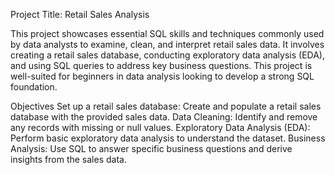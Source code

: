 Project Title: Retail Sales Analysis

This project showcases essential SQL skills and techniques commonly used by data analysts to examine, clean, and interpret retail sales data. 
It involves creating a retail sales database, conducting exploratory data analysis (EDA), and using SQL queries to address key business questions. 
This project is well-suited for beginners in data analysis looking to develop a strong SQL foundation.

Objectives
Set up a retail sales database: Create and populate a retail sales database with the provided sales data.
Data Cleaning: Identify and remove any records with missing or null values.
Exploratory Data Analysis (EDA): Perform basic exploratory data analysis to understand the dataset.
Business Analysis: Use SQL to answer specific business questions and derive insights from the sales data.
